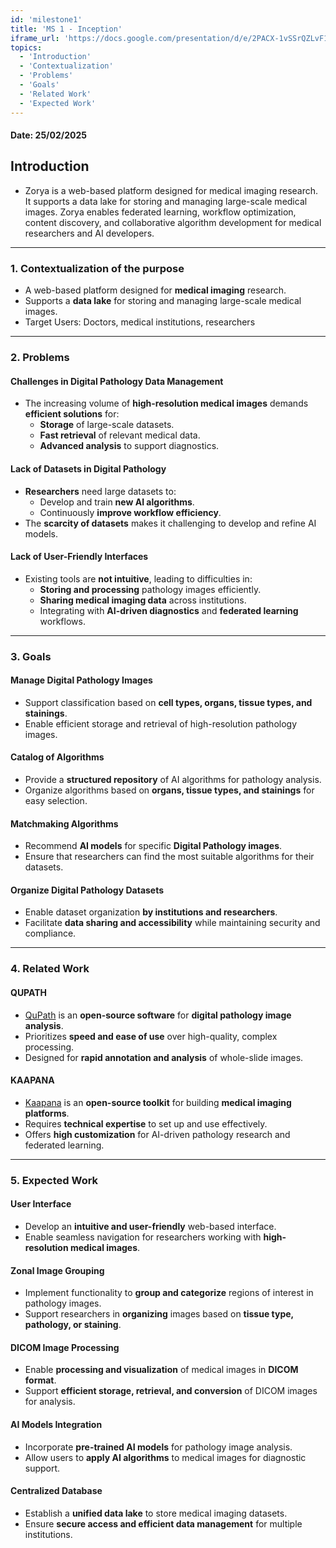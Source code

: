 ```yaml
---
id: 'milestone1'  
title: 'MS 1 - Inception'
iframe_url: 'https://docs.google.com/presentation/d/e/2PACX-1vSSrQZLvF1jb80GVdIxBWEowPKPItkNHGsqrk9XdxfHIX8ETvUfvSak5HwL4FmQf-4p3nA9XnerIPG-/embed?start=true&loop=false&delayms=5000'
topics:
  - 'Introduction'
  - 'Contextualization'
  - 'Problems'
  - 'Goals'
  - 'Related Work'
  - 'Expected Work'
---
```



#### Date: 25/02/2025

## Introduction
- Zorya is a web-based platform designed for medical imaging research. It supports a data lake for storing and managing large-scale medical images. Zorya enables federated learning, workflow optimization, content discovery, and collaborative algorithm development for medical researchers and AI developers.
---

### **1. Contextualization of the purpose**  
- A web-based platform designed for **medical imaging** research.  
- Supports a **data lake** for storing and managing large-scale medical images. 
- Target Users: Doctors, medical institutions, researchers

---

### **2. Problems**  

#### **Challenges in Digital Pathology Data Management**  
- The increasing volume of **high-resolution medical images** demands **efficient solutions** for:  
  - **Storage** of large-scale datasets.  
  - **Fast retrieval** of relevant medical data.  
  - **Advanced analysis** to support diagnostics.  

#### **Lack of Datasets in Digital Pathology**  
- **Researchers** need large datasets to:  
  - Develop and train **new AI algorithms**.  
  - Continuously **improve workflow efficiency**.  
- The **scarcity of datasets** makes it challenging to develop and refine AI models.  

#### **Lack of User-Friendly Interfaces**  
- Existing tools are **not intuitive**, leading to difficulties in:  
  - **Storing and processing** pathology images efficiently.  
  - **Sharing medical imaging data** across institutions.  
  - Integrating with **AI-driven diagnostics** and **federated learning** workflows.  
---

### **3. Goals**  

#### **Manage Digital Pathology Images**  
- Support classification based on **cell types, organs, tissue types, and stainings**.  
- Enable efficient storage and retrieval of high-resolution pathology images.  

#### **Catalog of Algorithms**  
- Provide a **structured repository** of AI algorithms for pathology analysis.  
- Organize algorithms based on **organs, tissue types, and stainings** for easy selection.  

#### **Matchmaking Algorithms**  
- Recommend **AI models** for specific **Digital Pathology images**.  
- Ensure that researchers can find the most suitable algorithms for their datasets.  

#### **Organize Digital Pathology Datasets**  
- Enable dataset organization **by institutions and researchers**.  
- Facilitate **data sharing and accessibility** while maintaining security and compliance.  

---

### **4. Related Work**  

#### **QUPATH**  
- <a href="https://qupath.github.io/" target="_blank" rel="noopener noreferrer">QuPath</a> is an **open-source software** for **digital pathology image analysis**.  
- Prioritizes **speed and ease of use** over high-quality, complex processing.  
- Designed for **rapid annotation and analysis** of whole-slide images.  

#### **KAAPANA**  
- <a href="https://www.kaapana.ai/" target="_blank" rel="noopener noreferrer">Kaapana</a> is an **open-source toolkit** for building **medical imaging platforms**.  
- Requires **technical expertise** to set up and use effectively.  
- Offers **high customization** for AI-driven pathology research and federated learning.  


---

### **5. Expected Work**  

#### **User Interface**  
- Develop an **intuitive and user-friendly** web-based interface.  
- Enable seamless navigation for researchers working with **high-resolution medical images**.  

#### **Zonal Image Grouping**  
- Implement functionality to **group and categorize** regions of interest in pathology images.  
- Support researchers in **organizing** images based on **tissue type, pathology, or staining**.  

#### **DICOM Image Processing**  
- Enable **processing and visualization** of medical images in **DICOM format**.  
- Support **efficient storage, retrieval, and conversion** of DICOM images for analysis.  

#### **AI Models Integration**  
- Incorporate **pre-trained AI models** for pathology image analysis.  
- Allow users to **apply AI algorithms** to medical images for diagnostic support.  

#### **Centralized Database**  
- Establish a **unified data lake** to store medical imaging datasets.  
- Ensure **secure access and efficient data management** for multiple institutions.  